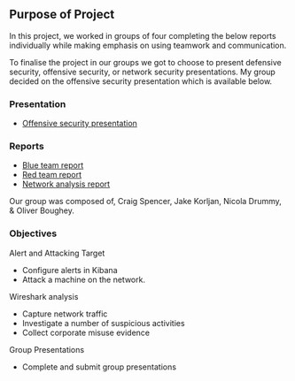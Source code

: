 ## Purpose of Project
In this project, we worked in groups of four completing the below reports individually while making emphasis on using teamwork and communication. 

To finalise the project in our groups we got to choose to present defensive security, offensive security, or network security presentations. My group decided on the offensive security presentation which is available below.

### Presentation

- [Offensive security presentation](https://docs.google.com/presentation/d/1Ios2HS6lf78HZ1PCfdmpX61tD0nz7KdIZBa3lsYUCys/edit?usp=sharing)

### Reports

- [Blue team report](https://docs.google.com/document/d/1EFaBPcKuLAOCWqEI9j0y6HeeP22XXMXB/edit?usp=sharing&ouid=104845909239001051316&rtpof=true&sd=true)
- [Red team report](https://docs.google.com/document/d/1lWZMM5nO9uppVYXTECxNc9VfIeQWEGYi/edit?usp=sharing&ouid=104845909239001051316&rtpof=true&sd=true)
- [Network analysis report](https://docs.google.com/document/d/1ZomMEVd7aLYIcq7Cs7GY61KFmWu8fQAlx5Z0tPE0Lcs/edit?usp=sharing)

Our group was composed of, Craig Spencer, Jake Korljan, Nicola Drummy, & Oliver Boughey.

### Objectives

Alert and Attacking Target

- Configure alerts in Kibana
- Attack a machine on the network.

Wireshark analysis

- Capture network traffic
- Investigate a number of suspicious activities
- Collect corporate misuse evidence

Group Presentations

- Complete and submit group presentations
